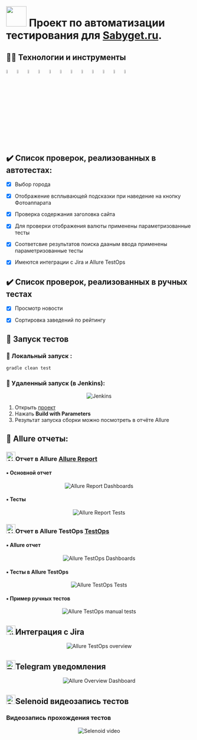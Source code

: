 
# <a href="https://sabyget.ru/"><img src="media/logo/sabyget.ico" width="55" height="55"/></a> Проект по автоматизации тестирования для <a href="https://sabyget.ru/">Sabyget.ru</a>.</h1>

## :technologist: Технологии и инструменты

<p  align="center">

<a href="https://www.jetbrains.com/idea/"><img width="5%" title="IntelliJ IDEA" src="media/logo/Idea.svg"></a>
<a href="https://www.java.com/"><img width="5%" title="Java" src="media/logo/Java.svg"></a>
<a href="https://selenoid.autotests.cloud/"><img width="5%" title="Selenoid" src="media/logo/Selenoid.svg"></a>
<a href="https://selenide.org/"><img width="5%" title="Selenide" src="media/logo/Selenide.svg"></a>
<a href="https://gradle.org/"><img width="5%" title="Gradle" src="media/logo/Gradle.svg"></a>
<a href="https://junit.org/junit5/"><img width="5%" title="Junit5" src="media/logo/Junit5.svg"></a>
<a href="https://github.com/"><img width="5%" title="GitHub" src="media/logo/GitHub.svg"></a>
<a href="https://allurereport.org/"><img width="5%" title="Allure Report" src="media/logo/Allure.svg"></a>
<a href="https://qameta.io/"><img width="5%" title="Allure TestOps" src="media/logo/Allure_TO.svg"></a>
<a href="https://www.jenkins.io/"><img width="5%" title="Jenkins" src="media/logo/Jenkins_logo.svg"></a>
<a href="https://www.atlassian.com/ru/software/jira"><img width="5%" title="Jira" src="media/logo/Jira.svg"></a>
<a href="https://web.telegram.org/"><img width="5%" title="Telegram" src="media/logo/Telegram.svg"></a>
</p>


## :heavy_check_mark: Список проверок, реализованных в автотестах:

- [x] Выбор города
- [x] Отображение всплывающей подсказки при наведение на кнопку Фотоаппарата
- [x] Проверка содержания заголовка сайта
- [x] Для проверки отображения валюты применены параметризованные тесты
- [x] Соответсвие результатов поиска дааным ввода применены параметризованные тесты
- [x] Имеются интеграции с Jira и Allure TestOps



## :heavy_check_mark: Список проверок, реализованных в ручных тестах

- [x] Просмотр новости
- [x] Сортировка заведений по рейтингу


## :rocket: Запуск тестов

###  :rocket: Локальный запуск :
```bash
gradle clean test
```

###  :rocket: Удаленный запуск (в Jenkins):
<p align="center">
<img title="Jenkins" src="media/images/jenkins.jpg">
</p>

1. Открыть <a target="_blank" href="https://jenkins.autotests.cloud/job/022-Soilden-tests_for_sg/">проект</a>
2. Нажать **Build with Parameters**
3. Результат запуска сборки можно посмотреть в отчёте Allure

## :triangular_flag_on_post: Allure отчеты:

### <img src="media/logo/Allure.svg" width="25" height="25"  alt="Allure"/>Отчет в Allure</a> <a target="_blank" href="https://jenkins.autotests.cloud/job/022-Soilden-tests_for_sg/8/allure/"> Allure Report</a>

#### :black_small_square: Основной отчет
<p align="center">
<img title="Allure Report Dashboards" src="media/images/allureReport.jpg">
</p>

#### :black_small_square: Тесты
<p align="center">
<img title="Allure Report Tests" src="media/images/tests.jpg">
</p>

### <img src="media/logo/Allure_TO.svg" width="25" height="25"  alt="Allure TestOps"/>Отчет в Allure TestOps</a> <a target="_blank" href="https://allure.autotests.cloud/project/3956/dashboards"> TestOps</a>

#### :black_small_square: Allure отчет
<p align="center">
<img title="Allure TestOps Dashboards" src="media/images/allureReport.png">
</p>

#### :black_small_square: Тесты в Allure TestOps
<p align="center">
<img title="Allure TestOps Tests" src="media/images/allureTests.png">
</p>


#### :black_small_square: Пример ручных тестов
<p align="center">
  <img title="Allure TestOps manual tests" src="media/images/manual.png">
</p>

## <img src="media/logo/Jira.svg" width="25" height="25" alt="Jira"/>Интеграция с Jira</a>
<p align="center">
  <img title="Allure TestOps overview" src="media/images/jira.png">
</p>

## <img src="media/logo/Telegram.svg" width="25" height="25"  alt="Telegram"/>Telegram уведомления</a>

<p align="center">
<img title="Allure Overview Dashboard" src="media/images/telegram.png">
</p>

##  <img src="media/logo/Selenoid.svg" width="25" height="25" alt="Selenoid"/>Selenoid видеозапись тестов</a>
### Видеозапись прохождения тестов

<p align="center">
  <img title="Selenoid video" src="media/video/video.gif">
</p>
